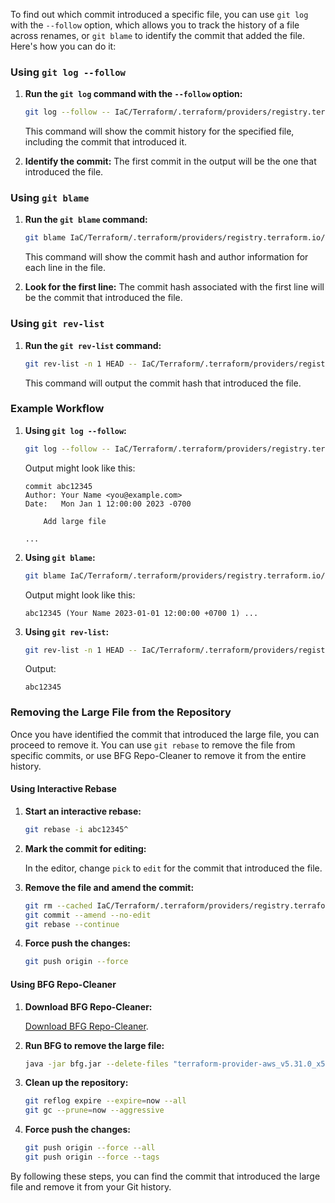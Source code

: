 To find out which commit introduced a specific file, you can use `git log` with the `--follow` option, which allows you to track the history of a file across renames, or `git blame` to identify the commit that added the file. Here's how you can do it:

### Using `git log --follow`

1. **Run the `git log` command with the `--follow` option:**

   ```sh
   git log --follow -- IaC/Terraform/.terraform/providers/registry.terraform.io/hashicorp/aws/5.31.0/darwin_amd64/terraform-provider-aws_v5.31.0_x5
   ```

   This command will show the commit history for the specified file, including the commit that introduced it.

2. **Identify the commit:**
   The first commit in the output will be the one that introduced the file.

### Using `git blame`

1. **Run the `git blame` command:**

   ```sh
   git blame IaC/Terraform/.terraform/providers/registry.terraform.io/hashicorp/aws/5.31.0/darwin_amd64/terraform-provider-aws_v5.31.0_x5
   ```

   This command will show the commit hash and author information for each line in the file.

2. **Look for the first line:**
   The commit hash associated with the first line will be the commit that introduced the file.

### Using `git rev-list`

1. **Run the `git rev-list` command:**

   ```sh
   git rev-list -n 1 HEAD -- IaC/Terraform/.terraform/providers/registry.terraform.io/hashicorp/aws/5.31.0/darwin_amd64/terraform-provider-aws_v5.31.0_x5
   ```

   This command will output the commit hash that introduced the file.

### Example Workflow

1. **Using `git log --follow`:**

   ```sh
   git log --follow -- IaC/Terraform/.terraform/providers/registry.terraform.io/hashicorp/aws/5.31.0/darwin_amd64/terraform-provider-aws_v5.31.0_x5
   ```

   Output might look like this:

   ```
   commit abc12345
   Author: Your Name <you@example.com>
   Date:   Mon Jan 1 12:00:00 2023 -0700

       Add large file

   ...
   ```

2. **Using `git blame`:**

   ```sh
   git blame IaC/Terraform/.terraform/providers/registry.terraform.io/hashicorp/aws/5.31.0/darwin_amd64/terraform-provider-aws_v5.31.0_x5
   ```

   Output might look like this:

   ```
   abc12345 (Your Name 2023-01-01 12:00:00 +0700 1) ...
   ```

3. **Using `git rev-list`:**

   ```sh
   git rev-list -n 1 HEAD -- IaC/Terraform/.terraform/providers/registry.terraform.io/hashicorp/aws/5.31.0/darwin_amd64/terraform-provider-aws_v5.31.0_x5
   ```

   Output:

   ```
   abc12345
   ```

### Removing the Large File from the Repository

Once you have identified the commit that introduced the large file, you can proceed to remove it. You can use `git rebase` to remove the file from specific commits, or use BFG Repo-Cleaner to remove it from the entire history.

#### Using Interactive Rebase

1. **Start an interactive rebase:**

   ```sh
   git rebase -i abc12345^
   ```

2. **Mark the commit for editing:**

   In the editor, change `pick` to `edit` for the commit that introduced the file.

3. **Remove the file and amend the commit:**

   ```sh
   git rm --cached IaC/Terraform/.terraform/providers/registry.terraform.io/hashicorp/aws/5.31.0/darwin_amd64/terraform-provider-aws_v5.31.0_x5
   git commit --amend --no-edit
   git rebase --continue
   ```

4. **Force push the changes:**

   ```sh
   git push origin --force
   ```

#### Using BFG Repo-Cleaner

1. **Download BFG Repo-Cleaner:**

   [Download BFG Repo-Cleaner](https://rtyley.github.io/bfg-repo-cleaner/).

2. **Run BFG to remove the large file:**

   ```sh
   java -jar bfg.jar --delete-files "terraform-provider-aws_v5.31.0_x5"
   ```

3. **Clean up the repository:**

   ```sh
   git reflog expire --expire=now --all
   git gc --prune=now --aggressive
   ```

4. **Force push the changes:**

   ```sh
   git push origin --force --all
   git push origin --force --tags
   ```

By following these steps, you can find the commit that introduced the large file and remove it from your Git history.
